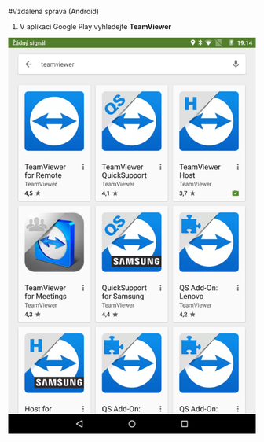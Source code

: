 #Vzdálená správa (Android)

1) V aplikaci Google Play vyhledejte **TeamViewer**
<img src="support/support1.png"> 